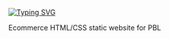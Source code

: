 [![Typing SVG](https://readme-typing-svg.herokuapp.com?lines=PBL-project)](https://git.io/typing-svg)

Ecommerce HTML/CSS static website for PBL
